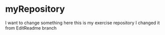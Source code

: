 # myRepository

I want to change something here
this is my exercise repository
I changed it from EditReadme branch
